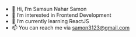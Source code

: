 - 👋 Hi, I’m Samsun Nahar Samon
- 👀 I’m interested in Frontend Development
- 🌱 I’m currently learning ReactJS
- 📫 You can reach me via samon3123@gmail.com

<!---
samon03/samon03 is a ✨ special ✨ repository because its `README.md` (this file) appears on your GitHub profile.
You can click the Preview link to take a look at your changes.
--->
